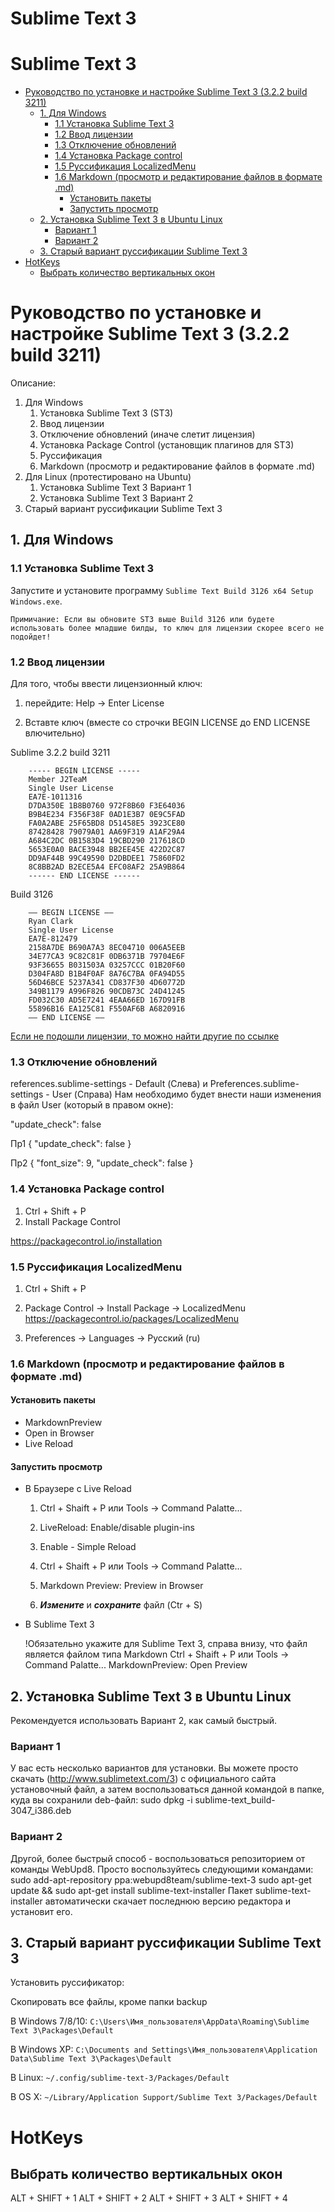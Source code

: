 # Sublime Text 3

# Sublime Text 3

<!-- MarkdownTOC autolink="true" -->

- [Руководство по установке и настройке Sublime Text 3 \(3.2.2 build 3211\)](#%D0%A0%D1%83%D0%BA%D0%BE%D0%B2%D0%BE%D0%B4%D1%81%D1%82%D0%B2%D0%BE-%D0%BF%D0%BE-%D1%83%D1%81%D1%82%D0%B0%D0%BD%D0%BE%D0%B2%D0%BA%D0%B5-%D0%B8-%D0%BD%D0%B0%D1%81%D1%82%D1%80%D0%BE%D0%B9%D0%BA%D0%B5-sublime-text-3-322-build-3211)
	- [1. Для Windows](#1-%D0%94%D0%BB%D1%8F-windows)
		- [1.1 Установка Sublime Text 3](#11-%D0%A3%D1%81%D1%82%D0%B0%D0%BD%D0%BE%D0%B2%D0%BA%D0%B0-sublime-text-3)
		- [1.2 Ввод лицензии](#12-%D0%92%D0%B2%D0%BE%D0%B4-%D0%BB%D0%B8%D1%86%D0%B5%D0%BD%D0%B7%D0%B8%D0%B8)
		- [1.3 Отключение обновлений](#13-%D0%9E%D1%82%D0%BA%D0%BB%D1%8E%D1%87%D0%B5%D0%BD%D0%B8%D0%B5-%D0%BE%D0%B1%D0%BD%D0%BE%D0%B2%D0%BB%D0%B5%D0%BD%D0%B8%D0%B9)
		- [1.4 Установка Package control](#14-%D0%A3%D1%81%D1%82%D0%B0%D0%BD%D0%BE%D0%B2%D0%BA%D0%B0-package-control)
		- [1.5 Руссификация LocalizedMenu](#15-%D0%A0%D1%83%D1%81%D1%81%D0%B8%D1%84%D0%B8%D0%BA%D0%B0%D1%86%D0%B8%D1%8F-localizedmenu)
		- [1.6 Markdown \(просмотр и редактирование файлов в формате .md\)](#16-markdown-%D0%BF%D1%80%D0%BE%D1%81%D0%BC%D0%BE%D1%82%D1%80-%D0%B8-%D1%80%D0%B5%D0%B4%D0%B0%D0%BA%D1%82%D0%B8%D1%80%D0%BE%D0%B2%D0%B0%D0%BD%D0%B8%D0%B5-%D1%84%D0%B0%D0%B9%D0%BB%D0%BE%D0%B2-%D0%B2-%D1%84%D0%BE%D1%80%D0%BC%D0%B0%D1%82%D0%B5-md)
			- [Установить пакеты](#%D0%A3%D1%81%D1%82%D0%B0%D0%BD%D0%BE%D0%B2%D0%B8%D1%82%D1%8C-%D0%BF%D0%B0%D0%BA%D0%B5%D1%82%D1%8B)
			- [Запустить просмотр](#%D0%97%D0%B0%D0%BF%D1%83%D1%81%D1%82%D0%B8%D1%82%D1%8C-%D0%BF%D1%80%D0%BE%D1%81%D0%BC%D0%BE%D1%82%D1%80)
	- [2. Установка Sublime Text 3 в Ubuntu Linux](#2-%D0%A3%D1%81%D1%82%D0%B0%D0%BD%D0%BE%D0%B2%D0%BA%D0%B0-sublime-text-3-%D0%B2-ubuntu-linux)
		- [Вариант 1](#%D0%92%D0%B0%D1%80%D0%B8%D0%B0%D0%BD%D1%82-1)
		- [Вариант 2](#%D0%92%D0%B0%D1%80%D0%B8%D0%B0%D0%BD%D1%82-2)
	- [3. Старый вариант руссификации Sublime Text 3](#3-%D0%A1%D1%82%D0%B0%D1%80%D1%8B%D0%B9-%D0%B2%D0%B0%D1%80%D0%B8%D0%B0%D0%BD%D1%82-%D1%80%D1%83%D1%81%D1%81%D0%B8%D1%84%D0%B8%D0%BA%D0%B0%D1%86%D0%B8%D0%B8-sublime-text-3)
- [HotKeys](#hotkeys)
	- [Выбрать количество вертикальных окон](#%D0%92%D1%8B%D0%B1%D1%80%D0%B0%D1%82%D1%8C-%D0%BA%D0%BE%D0%BB%D0%B8%D1%87%D0%B5%D1%81%D1%82%D0%B2%D0%BE-%D0%B2%D0%B5%D1%80%D1%82%D0%B8%D0%BA%D0%B0%D0%BB%D1%8C%D0%BD%D1%8B%D1%85-%D0%BE%D0%BA%D0%BE%D0%BD)

<!-- /MarkdownTOC -->


# Руководство по установке и настройке Sublime Text 3 (3.2.2 build 3211)

Описание: 
1. Для Windows
	1. Установка Sublime Text 3 (ST3)
	2. Ввод лицензии
	3. Отключение обновлений (иначе слетит лицензия)
	4. Установка Package Control (установщик плагинов для ST3)
	5. Руссификация
	6. Markdown (просмотр и редактирование файлов в формате .md)
2. Для Linux (протестировано на Ubuntu)
	1. Установка Sublime Text 3 Вариант 1
	2. Установка Sublime Text 3 Вариант 2
3. Старый вариант руссификации Sublime Text 3


## 1. Для Windows
### 1.1 Установка Sublime Text 3

Запустите и установите программу `Sublime Text Build 3126 x64 Setup Windows.exe`.

	Примичание: Если вы обновите ST3 выше Build 3126 или будете использовать более младшие билды, то ключ для лицензии скорее всего не подойдет!

### 1.2 Ввод лицензии

Для того, чтобы ввести лицензионный ключ:

1. перейдите: Help -> Enter License

2. Вставте ключ (вместе со строчки BEGIN LICENSE до END LICENSE влючительно)

Sublime 3.2.2 build 3211

		----- BEGIN LICENSE -----
		Member J2TeaM
		Single User License
		EA7E-1011316
		D7DA350E 1B8B0760 972F8B60 F3E64036
		B9B4E234 F356F38F 0AD1E3B7 0E9C5FAD
		FA0A2ABE 25F65BD8 D51458E5 3923CE80
		87428428 79079A01 AA69F319 A1AF29A4
		A684C2DC 0B1583D4 19CBD290 217618CD
		5653E0A0 BACE3948 BB2EE45E 422D2C87
		DD9AF44B 99C49590 D2DBDEE1 75860FD2
		8C8BB2AD B2ECE5A4 EFC08AF2 25A9B864
		------ END LICENSE ------

Build 3126

		—– BEGIN LICENSE —–
		Ryan Clark
		Single User License
		EA7E-812479
		2158A7DE B690A7A3 8EC04710 006A5EEB
		34E77CA3 9C82C81F 0DB6371B 79704E6F
		93F36655 B031503A 03257CCC 01B20F60
		D304FA8D B1B4F0AF 8A76C7BA 0FA94D55
		56D46BCE 5237A341 CD837F30 4D60772D
		349B1179 A996F826 90CDB73C 24D41245
		FD032C30 AD5E7241 4EAA66ED 167D91FB
		55896B16 EA125C81 F550AF6B A6820916
		—— END LICENSE ——

[Если не подошли лицензии, то можно найти другие по ссылке](https://gist.github.com/dinhchi27/80d49460fd4529e21e6b60cc77c79b54)


### 1.3 Отключение обновлений

references.sublime-settings - Default (Слева) и Preferences.sublime-settings - User (Справа)
Нам необходимо будет внести наши изменения в файл User (который в правом окне):

"update_check": false

Пр1
{
	"update_check": false
}

Пр2
{
	"font_size": 9,
	"update_check": false
}

### 1.4 Установка Package control

1. Ctrl + Shift + P 
2. Install Package Control

https://packagecontrol.io/installation

### 1.5 Руссификация LocalizedMenu

1. Ctrl + Shift + P

2. Package Control -> Install Package -> LocalizedMenu
https://packagecontrol.io/packages/LocalizedMenu

3. Preferences -> Languages -> Русский (ru)

### 1.6 Markdown (просмотр и редактирование файлов в формате .md)

#### Установить пакеты 

* MarkdownPreview
* Open in Browser
* Live Reload

#### Запустить просмотр

* В Браузере c Live Reload

	1. Ctrl + Shaift + P или Tools -> Command Palatte... 

	2. LiveReload: Enable/disable plugin-ins

	3. Enable - Simple Reload

	4. Ctrl + Shaift + P или Tools -> Command Palatte... 

	5. Markdown Preview: Preview in Browser

	6. ***Измените*** и ***сохраните*** файл (Ctr + S)

* В Sublime Text 3

	!Обязательно укажите для Sublime Text 3, справа внизу, что файл является файлом типа Markdown 
	Ctrl + Shaift + P или Tools -> Command Palatte... 
	MarkdownPreview: Open Preview

## 2. Установка Sublime Text 3 в Ubuntu Linux

Рекомендуется использовать Вариант 2, как самый быстрый. 

### Вариант 1
У вас есть несколько вариантов для установки. Вы можете просто скачать (http://www.sublimetext.com/3) с официального сайта установочный файл, а затем воспользоваться данной командой в папке, куда вы сохранили deb-файл:
sudo dpkg -i sublime-text_build-3047_i386.deb

### Вариант 2
Другой, более быстрый способ - воспользоваться репозиторием от команды WebUpd8. Просто воспользуйтесь следующими командами:
sudo add-apt-repository ppa:webupd8team/sublime-text-3
sudo apt-get update && sudo apt-get install sublime-text-installer
Пакет sublime-text-installer автоматически скачает последнюю версию редактора и установит его.

## 3. Старый вариант руссификации Sublime Text 3

Установить руссификатор:

Скопировать все файлы, кроме папки backup

В Windows 7/8/10: `C:\Users\Имя_пользователя\AppData\Roaming\Sublime Text 3\Packages\Default`

В Windows XP: `С:\Documents and Settings\Имя_пользователя\Application Data\Sublime Text 3\Packages\Default`

В Linux: `~/.config/sublime-text-3/Packages/Default`

В OS X: `~/Library/Application Support/Sublime Text 3/Packages/Default`



# HotKeys

## Выбрать количество вертикальных окон 

ALT + SHIFT + 1
ALT + SHIFT + 2
ALT + SHIFT + 3
ALT + SHIFT + 4